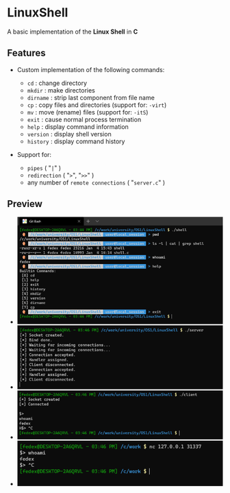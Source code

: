 # LinuxShell
A basic implementation of the __Linux Shell__ in __C__


## Features
- Custom implementation of the following commands:
    * `cd` : change directory
    * `mkdir` : make directories
    * `dirname` : strip last component from file name
    * `cp` : copy files and directories (support for: `-virt`)
    * `mv` : move (rename) files (support for: `-itS`)
    * `exit` : cause normal process termination
    * `help` : display command information
    * `version` : display shell version
    * `history` : display command history

- Support for:
    * `pipes` ( "`|`" )
    * `redirection` ( "`>`", "`>>`" ) 
    * any number of `remote connections` ( "`server.c`" )

## Preview
- ![Shell](./preview_img/Capture.PNG)
- ![Server](./preview_img/server.PNG)
- ![Client connection](./preview_img/client.PNG)
- ![Netcat connection](./preview_img/netcat.PNG)
